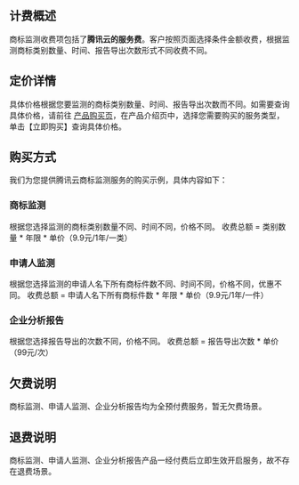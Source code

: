 ﻿## 计费概述
商标监测收费项包括了**腾讯云的服务费**。客户按照页面选择条件金额收费，根据监测商标类别数量、时间、报告导出次数形式不同收费不同。

## 定价详情
具体价格根据您要监测的商标类别数量、时间、报告导出次数而不同。如需要查询具体价格，请前往 [产品购买页]()，在产品介绍页中，选择您需要购买的服务类型，单击【立即购买】查询具体价格。

## 购买方式
我们为您提供腾讯云商标监测服务的购买示例，具体内容如下：

### 商标监测
根据您选择监测的商标类别数量不同、时间不同，价格不同。
收费总额 = 类别数量 \* 年限 \* 单价（9.9元/1年/一类）

### 申请人监测
根据您选择监测的申请人名下所有商标件数不同、时间不同，价格不同，优惠不同。
收费总额 = 申请人名下所有商标件数 \* 年限 \* 单价（9.9元/1年/一件）

### 企业分析报告
根据您选择报告导出的次数不同，价格不同。
收费总额 = 报告导出次数 \* 单价（99元/次）

## 欠费说明
商标监测、申请人监测、企业分析报告均为全预付费服务，暂无欠费场景。

## 退费说明
商标监测、申请人监测、企业分析报告产品一经付费后立即生效开启服务，故不存在退费场景。
